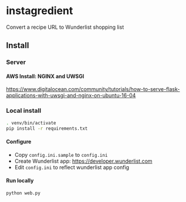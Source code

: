 # instagredient
Convert a recipe URL to Wunderlist shopping list

## Install 

### Server

#### AWS Install: NGINX and UWSGI

https://www.digitalocean.com/community/tutorials/how-to-serve-flask-applications-with-uwsgi-and-nginx-on-ubuntu-16-04

### Local install

```bash
. venv/bin/activate
pip install -r requirements.txt
```

#### Configure

* Copy `config.ini.sample` to `config.ini`
* Create Wunderlist app: https://developer.wunderlist.com
* Edit `config.ini` to reflect wunderlist app config

#### Run locally

```
python web.py
```

